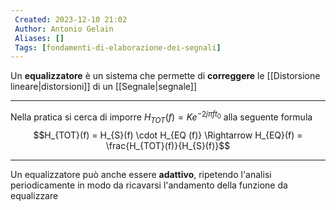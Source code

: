 ```yaml
---
 Created: 2023-12-10 21:02
 Author: Antonio Gelain
 Aliases: []
 Tags: [fondamenti-di-elaborazione-dei-segnali]
---
```


Un **equalizzatore** è un sistema che permette di **correggere** le [[Distorsione lineare|distorsioni]] di un [[Segnale|segnale]]

---

Nella pratica si cerca di imporre $H_{TOT}(f) = Ke^{-2j \pi f t_{0}}$ alla seguente formula
$$H_{TOT}(f) = H_{S}(f) \cdot H_{EQ (f)} \Rightarrow H_{EQ}(f) = \frac{H_{TOT}(f)}{H_{S}(f)}$$

---

Un equalizzatore può anche essere **adattivo**, ripetendo l'analisi periodicamente in modo da ricavarsi l'andamento della funzione da equalizzare
